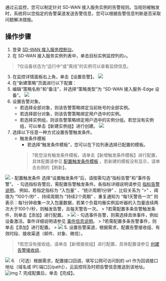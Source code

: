 通过云监控，您可以制定针对 SD-WAN 接入服务实例的告警规则。当规则被触发时，系统将以您指定的告警渠道发送告警信息，您可以根据告警信息判断是否采取问题解决措施。

## 操作步骤
1. 登录 [SD-WAN 接入服务控制台](https://console.cloud.tencent.com/sas/edge)。
2. 在 SD-WAN 接入服务实例列表中，单击目标实例监控列的<img src="https://main.qcloudimg.com/raw/52d8549cc2412c6527f332a3b88be44d.png" style="zoom:50%;margin:0;" />。
 >?仅设备状态为“运行中”或“离线”的实例可以查看监控信息。
 >
3. 在监控详情面板右上角，单击【设置告警】。
![](https://main.qcloudimg.com/raw/3b9b492e4ae736634941040e08952801.png)
4. 在“新建策略”页面进行以下配置：
 1. 编辑“策略名称”和“备注”，并选择“策略类型”为 “SD-WAN 接入服务-Edge 设备”。
 ![](https://main.qcloudimg.com/raw/13696d71fbf521a234b8375c6d9507c4.png)
 2. 设置告警对象。
    -   若选择全部对象，则该告警策略绑定当前账号的全部实例。
    -   若选择部分对象，则该告警策略绑定用户选中的实例。
    - 若选择实例组，则该告警策略绑定用户选中的实例分组。若您没有实例组，可以单击【新建实例组】进行创建。
 ![](https://main.qcloudimg.com/raw/c5e52eed788f1c695e4f5728013289b7.png)
 3. 选择以下任意一种方式设置告警触发条件。
    - 触发条件模板
       - 若选择“触发条件模板”，您可以在下拉列表选择已配置的模板。
       >?若您没有触发条件模板，请单击【新增触发条件模板】进行配置，具体配置请参见 [配置触发条件模板](https://cloud.tencent.com/document/product/248/18474) 。若新建的模板没有显示，请单击右侧的【刷新】。
       >
 ![](https://main.qcloudimg.com/raw/20c2b04a56f9d2867e2e0b01711f23a1.png)
    - 配置触发条件
        选择“设置触发条件”后，请按需勾选“指标告警”和“事件告警”。
       - 勾选指标告警后，需配置告警触发条件。各指标详细说明请参见 [指标告警说明](https://cloud.tencent.com/document/product/1277/47653#.E6.8C.87.E6.A0.87.E5.91.8A.E8.AD.A6.E8.AF.B4.E6.98.8E)。
          例如，若指定指标为 “入包量” 、“统计周期1分钟” 、比较关系为 “>” 、阈值为 “100个/秒” 、持续周期为 “持续2个周期” 、重复通知为 “每1天警告一次” 则表示：每1分钟收集一次入包量数据，若某个负载均衡实例监听器的入包量连续两次大于100个/秒，则触发告警，且每天警告一次。
            > ?若需配置多条告警触发条件，则单击【添加】进行配置。
            > 
         ![](https://main.qcloudimg.com/raw/b7302e2d6e80a9f508fa2ed95bfe2031.png)
		- 勾选事件告警，则需选择具体事件，例如设备激活。事件详细说明请参见 [事件信息说明](https://cloud.tencent.com/document/product/1277/47653#.E4.BA.8B.E4.BB.B6.E4.BF.A1.E6.81.AF.E8.AF.B4.E6.98.8E)。
        > ?若需配置多条告警事件，则单击【添加】进行配置。
        > 
        ![](https://main.qcloudimg.com/raw/f27507dc4bc9ff186fc3300e830ab8da.png)
5. 设置告警渠道，根据需求，配置告警接收组、有效时段、接收渠道（邮件、对象、微信）。
 >?若您没有接收组，请单击【新增接收组】进行配置，具体配置请参见 [创建告警接收组](https://cloud.tencent.com/document/product/248/6217)。
 >
![](https://main.qcloudimg.com/raw/cf50eb76d452f8e57b34c118a3181baf.png)
6. （可选）根据需求，配置接口回调，填写公网可访问到的 url 作为回调接口地址（域名或 IP[:端口][/path]），云监控将及时把告警信息推送到该地址。
 ![img](https://main.qcloudimg.com/raw/220a802d27d1fecaf563bed8d39ac487.png)
7. 完成配置后，单击【完成】。

      
